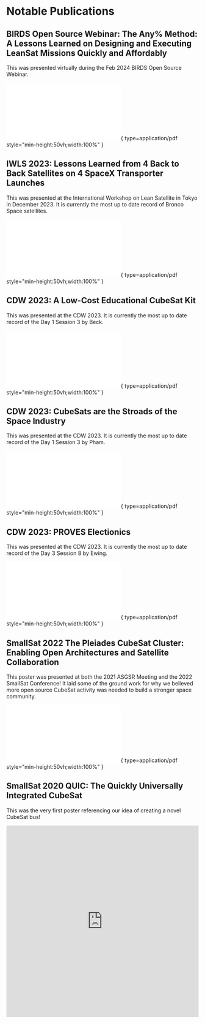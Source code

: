 # Notable Publications

## BIRDS Open Source Webinar: The Any% Method: A Lessons Learned on Designing and Executing LeanSat Missions Quickly and Affordably 
This was presented virtually during the Feb 2024 BIRDS Open Source Webinar. 

![Alt text](publication_pdfs/BIRDS_Webinar_Feb2024.pdf){ type=application/pdf style="min-height:50vh;width:100%" }

## IWLS 2023: Lessons Learned from 4 Back to Back Satellites on 4 SpaceX Transporter Launches
This was presented at the International Workshop on Lean Satellite in Tokyo in December 2023. It is currently the most up to date record of Bronco Space satellites. 

![Alt text](publication_pdfs/ILWS.pdf){ type=application/pdf style="min-height:50vh;width:100%" }

## CDW 2023: A Low-Cost Educational CubeSat Kit
This was presented at the CDW 2023. It is currently the most up to date record of the Day 1 Session 3 by Beck.

![Alt text](publication_pdfs/CDW_2023_Day1_Session3_Beck.pdf){ type=application/pdf style="min-height:50vh;width:100%" }

## CDW 2023: CubeSats are the Stroads of the Space Industry
This was presented at the CDW 2023. It is currently the most up to date record of the Day 1 Session 3 by Pham.

![Alt text](publication_pdfs/CDW_2023_Day1_Session3_Pham.pdf){ type=application/pdf style="min-height:50vh;width:100%" }

## CDW 2023: PROVES Electionics
This was presented at the CDW 2023. It is currently the most up to date record of the Day 3 Session 8 by Ewing.

![Alt text](publication_pdfs/CDW_2023_Day3_Session8_Ewing.pdf){ type=application/pdf style="min-height:50vh;width:100%" }

## SmallSat 2022 The Pleiades CubeSat Cluster: Enabling Open Architectures and Satellite Collaboration
This poster was presented at both the 2021 ASGSR Meeting and the 2022 SmallSat Conference! It laid some of the ground work for why we believed more open source CubeSat activity was needed to build a stronger space community. 

![Alt text](publication_pdfs/SSC22-P5-15​.pdf){ type=application/pdf style="min-height:50vh;width:100%" }



## SmallSat 2020 QUIC: The Quickly Universally Integrated CubeSat
This was the very first poster referencing our idea of creating a novel CubeSat bus! 

<iframe src="https://digitalcommons.usu.edu/cgi/viewcontent.cgi?article=4662&context=smallsat" style="width:100%; height:500px;" frameborder="0"></iframe>



<!-- Repeat the pattern for more publications -->
